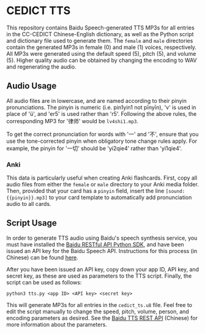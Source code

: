 # CEDICT TTS

This repository contains Baidu Speech-generated TTS MP3s for all entries in the CC-CEDICT Chinese-English dictionary, as well as the Python script and dictionary file used to generate them. The `female` and `male` directories contain the generated MP3s in female (0) and male (1) voices, respectively. All MP3s were generated using the default speed (5), pitch (5), and volume (5). Higher quality audio can be obtained by changing the encoding to WAV and regenerating the audio.

## Audio Usage

All audio files are in lowercase, and are named according to their pinyin pronunciations. The pinyin is numeric (i.e. pin1yin1 not pīnyīn), 'v' is used in place of 'ü', and 'er5' is used rather than 'r5'. Following the above rules, the corresponding MP3 for '律师' would be `lv4shi1.mp3`.

To get the correct pronunciation for words with '一' and '不', ensure that you use the tone-corrected pinyin when obligatory tone change rules apply. For example, the pinyin for '一切' should be 'yi2qie4' rather than 'yi1qie4'.

### Anki

This data is particularly useful when creating Anki flashcards. First, copy all audio files from either the `female` or `male` directory to your Anki media folder. Then, provided that your card has a `pinyin` field, insert the line `[sound:{{pinyin}}.mp3]` to your card template to automatically add pronunciation audio to all cards.

## Script Usage

In order to generate TTS audio using Baidu's speech synthesis service, you must have installed the [Baidu RESTful API Python SDK](http://ai.baidu.com/sdk#asr), and have been issued an API key for the Baidu Speech API. Instructions for this process (in Chinese) can be found [here](http://ai.baidu.com/docs#/ASR-API/top).

After you have been issued an API key, copy down your app ID, API key, and secret key, as these are used as parameters to the TTS script. Finally, the script can be used as follows:

    python3 tts.py <app ID> <API key> <secret key>

This will generate MP3s for all entries in the `cedict_ts.u8` file. Feel free to edit the script manually to change the speed, pitch, volume, person, and encoding parameters as desired. See the [Baidu TTS REST API](http://ai.baidu.com/docs#/TTS-API/top) (Chinese) for more information about the parameters.
